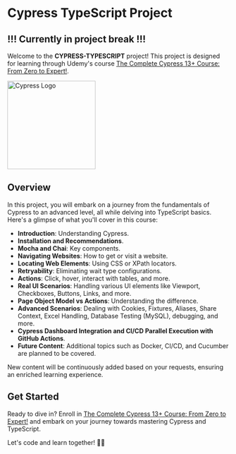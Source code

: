 # Cypress TypeScript Project
## !!! Currently in project break !!!

Welcome to the **CYPRESS-TYPESCRIPT** project! This project is designed for learning through Udemy's course [The Complete Cypress 13+ Course: From Zero to Expert!](https://www.udemy.com/course/the-complete-cypress-10-e2e-course/).

<img src="https://firebasestorage.googleapis.com/v0/b/atpxj-portfolio.appspot.com/o/Skills%2FCypress_Logomark_White-Color.png?alt=media&token=dcfce1fe-48ba-4468-bdad-14a227bfd501" alt="Cypress Logo" width="200" height="200">

## Overview
In this project, you will embark on a journey from the fundamentals of Cypress to an advanced level, all while delving into TypeScript basics. Here's a glimpse of what you'll cover in this course:

- **Introduction**: Understanding Cypress.
- **Installation and Recommendations**.
- **Mocha and Chai**: Key components.
- **Navigating Websites**: How to get or visit a website.
- **Locating Web Elements**: Using CSS or XPath locators.
- **Retryability**: Eliminating wait type configurations.
- **Actions**: Click, hover, interact with tables, and more.
- **Real UI Scenarios**: Handling various UI elements like Viewport, Checkboxes, Buttons, Links, and more.
- **Page Object Model vs Actions**: Understanding the difference.
- **Advanced Scenarios**: Dealing with Cookies, Fixtures, Aliases, Share Context, Excel Handling, Database Testing (MySQL), debugging, and more.
- **Cypress Dashboard Integration and CI/CD Parallel Execution with GitHub Actions**.
- **Future Content**: Additional topics such as Docker, CI/CD, and Cucumber are planned to be covered.

New content will be continuously added based on your requests, ensuring an enriched learning experience.

## Get Started
Ready to dive in? Enroll in [The Complete Cypress 13+ Course: From Zero to Expert!](https://www.udemy.com/course/the-complete-cypress-10-e2e-course/) and embark on your journey towards mastering Cypress and TypeScript.

Let's code and learn together! 🚀🌟

